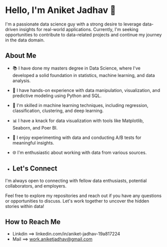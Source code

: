 # Hello, I'm Aniket Jadhav 👋

I'm a passionate data science guy with a strong desire to leverage data-driven insights for real-world applications. Currently, I'm seeking opportunities to contribute to data-related projects and continue my journey in the data domain.

## About Me

- 📚 I have done my masters degree in Data Science, where I've developed a solid foundation in statistics, machine learning, and data analysis.
- 💼 I have hands-on experience with data manipulation, visualization, and predictive modeling using Python and SQL.
- 🤖 I'm skilled in machine learning techniques, including regression, classification, clustering, and deep learning.
- 📊 I have a knack for data visualization with tools like Matplotlib, Seaborn, and Poer BI.
- 🧪 I enjoy experimenting with data and conducting A/B tests for meaningful insights.
- 🌐 I'm enthusiastic about working with data from various sources.

- ## Let's Connect

I'm always open to connecting with fellow data enthusiasts, potential collaborators, and employers.

Feel free to explore my repositories and reach out if you have any questions or opportunities to discuss. Let's work together to uncover the hidden stories within data!

## How to Reach Me 

- Linkdin ==> linkedin.com/in/aniket-jadhav-19a817224
- Mail ==> work.aniketjadhav@gmail.com

